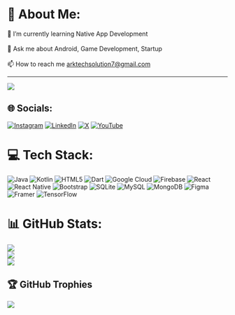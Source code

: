 # 💫 About Me:
🌱 I’m currently learning Native App Development<br><br>💬 Ask me about Android, Game Development, Startup<br><br>📫 How to reach me arktechsolution7@gmail.com

---
[![](https://visitcount.itsvg.in/api?id=infoxrehman&icon=8&color=7)](https://visitcount.itsvg.in)

## 🌐 Socials:
[![Instagram](https://img.shields.io/badge/Instagram-%23E4405F.svg?logo=Instagram&logoColor=white)](https://instagram.com/infoxrehman) [![LinkedIn](https://img.shields.io/badge/LinkedIn-%230077B5.svg?logo=linkedin&logoColor=white)](https://www.linkedin.com/in/khan-abdul-rehman/) [![X](https://img.shields.io/badge/X-black.svg?logo=X&logoColor=white)](https://x.com/infoxrehman) [![YouTube](https://img.shields.io/badge/YouTube-%23FF0000.svg?logo=YouTube&logoColor=white)](https://youtube.com/@lixtaxrehman) 

# 💻 Tech Stack:
![Java](https://img.shields.io/badge/java-%23ED8B00.svg?style=plastic&logo=openjdk&logoColor=white) ![Kotlin](https://img.shields.io/badge/kotlin-%237F52FF.svg?style=plastic&logo=kotlin&logoColor=white) ![HTML5](https://img.shields.io/badge/html5-%23E34F26.svg?style=plastic&logo=html5&logoColor=white) ![Dart](https://img.shields.io/badge/dart-%230175C2.svg?style=plastic&logo=dart&logoColor=white) ![Google Cloud](https://img.shields.io/badge/GoogleCloud-%234285F4.svg?style=plastic&logo=google-cloud&logoColor=white) ![Firebase](https://img.shields.io/badge/firebase-%23039BE5.svg?style=plastic&logo=firebase) ![React](https://img.shields.io/badge/react-%2320232a.svg?style=plastic&logo=react&logoColor=%2361DAFB) ![React Native](https://img.shields.io/badge/react_native-%2320232a.svg?style=plastic&logo=react&logoColor=%2361DAFB) ![Bootstrap](https://img.shields.io/badge/bootstrap-%238511FA.svg?style=plastic&logo=bootstrap&logoColor=white) ![SQLite](https://img.shields.io/badge/sqlite-%2307405e.svg?style=plastic&logo=sqlite&logoColor=white) ![MySQL](https://img.shields.io/badge/mysql-4479A1.svg?style=plastic&logo=mysql&logoColor=white) ![MongoDB](https://img.shields.io/badge/MongoDB-%234ea94b.svg?style=plastic&logo=mongodb&logoColor=white) ![Figma](https://img.shields.io/badge/figma-%23F24E1E.svg?style=plastic&logo=figma&logoColor=white) ![Framer](https://img.shields.io/badge/Framer-black?style=plastic&logo=framer&logoColor=blue) ![TensorFlow](https://img.shields.io/badge/TensorFlow-%23FF6F00.svg?style=plastic&logo=TensorFlow&logoColor=white)
# 📊 GitHub Stats:
![](https://github-readme-stats.vercel.app/api?username=infoxrehman&theme=radical&hide_border=false&include_all_commits=true&count_private=false)<br/>
![](https://github-readme-streak-stats.herokuapp.com/?user=infoxrehman&theme=radical&hide_border=false)<br/>
![](https://github-readme-stats.vercel.app/api/top-langs/?username=infoxrehman&theme=radical&hide_border=false&include_all_commits=true&count_private=false&layout=compact)

## 🏆 GitHub Trophies
![](https://github-profile-trophy.vercel.app/?username=infoxrehman&theme=radical&no-frame=false&no-bg=false&margin-w=4)

<!-- Proudly created with GPRM ( https://gprm.itsvg.in ) -->
